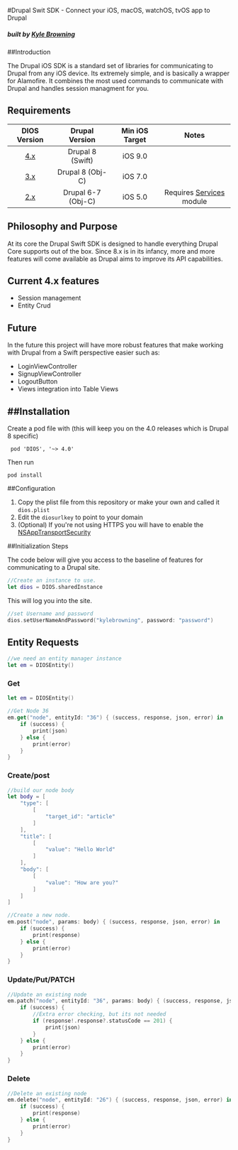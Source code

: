 #Drupal Swit SDK - Connect your iOS, macOS, watchOS, tvOS app to Drupal

##### built by [Kyle Browning](http://kylebrowning.com) 


##Introduction

The Drupal iOS SDK is a standard set of libraries for communicating to Drupal from any iOS device. Its extremely simple, and is basically a wrapper for Alamofire. It combines the most used commands to communicate with Drupal and handles session managment for you.

## Requirements

| DIOS Version | Drupal Version  | Min iOS Target  |                                   Notes                                   |
|:--------------------:|:---------------------------:|:----------------------------:|:-------------------------------------------------------------------------:|
|          [4.x](https://github.com/kylebrowning/drupal-ios-sdk/tree/4.x)         |            Drupal 8 (Swift)            | iOS 9.0   
|          [3.x](https://github.com/kylebrowning/drupal-ios-sdk/tree/master)         |            Drupal 8 (Obj-C)            |           iOS 7.0          |  |
|          [2.x](https://github.com/kylebrowning/drupal-ios-sdk/tree/2.x)         |            Drupal 6-7 (Obj-C)            |         iOS 5.0        |        Requires [Services](http://drupal.org/project/services) module                                                                    |

## Philosophy and Purpose
At its core the Drupal Swift SDK is designed to handle everything Drupal Core supports out of the box. Since 8.x is in its infancy, more and more features will come available as Drupal aims to improve its API capabilities.

## Current 4.x features
- Session management
- Entity Crud
 
## Future
In the future this project will have more robust features that make working with Drupal from a Swift perspective easier such as:

- LoginViewController
- SignupViewController
- LogoutButton
- Views integration into Table Views

##Installation
----
Create a pod file with (this will keep you on the 4.0 releases which is Drupal 8 specific) 
```
 pod 'DIOS', '~> 4.0'
```
Then run 
```
pod install
```

##Configuration

1. Copy the plist file from this repository or make your own and called it `dios.plist`
2. Edit the `diosurlkey` to point to your domain
3. (Optional) If you're not using HTTPS you will have to enable the [NSAppTransportSecurity](http://stackoverflow.com/questions/31254725/transport-security-has-blocked-a-cleartext-http)


##Initialization Steps

The code below will give you access to the baseline of features for communicating to a Drupal site.
```swift 
//Create an instance to use.
let dios = DIOS.sharedInstance
```

This will log you into the site.
```swift
//set Username and password
dios.setUserNameAndPassword("kylebrowning", password: "password")
```

## Entity Requests

```swift
//we need an entity manager instance
let em = DIOSEntity()
```

### Get

```swift
let em = DIOSEntity()

//Get Node 36
em.get("node", entityId: "36") { (success, response, json, error) in
    if (success) {
        print(json)
    } else {
        print(error)
    }
}
```

### Create/post

```swift
//build our node body
let body = [
    "type": [
        [
            "target_id": "article"
        ]
    ],
    "title": [
        [
            "value": "Hello World"
        ]
    ],
    "body": [
        [
            "value": "How are you?"
        ]
    ]
]

//Create a new node.
em.post("node", params: body) { (success, response, json, error) in
    if (success) {
        print(response)
    } else {
        print(error)
    }
}
 ```
 
### Update/Put/PATCH

```swift
//Update an existing node
em.patch("node", entityId: "36", params: body) { (success, response, json, error) in
    if (success) {
        //Extra error checking, but its not needed
        if (response!.response?.statusCode == 201) {
            print(json)
        }
    } else {
        print(error)
    }
}
```

### Delete
```swift
//Delete an existing node
em.delete("node", entityId: "26") { (success, response, json, error) in
    if (success) {
        print(response)
    } else {
        print(error)
    }
}
```

